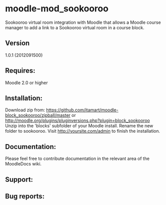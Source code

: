 moodle-mod_sookooroo
====================
Sookooroo virtual room integration with Moodle
that allows a Moodle course manager to add a link
to a Sookooroo virtual room in a course block.

Version
-------
1.0.1 (2012091500)

Requires:
--------
Moodle 2.0 or higher

Installation:
------------
Download zip from: https://github.com/itamart/moodle-block_sookooroo/zipball/master
    or http://moodle.org/plugins/pluginversions.php?plugin=block_sookooroo
Unzip into the 'blocks' subfolder of your Moodle install.
Rename the new folder to sookooroo.
Visit http://yoursite.com/admin to finish the installation. 

Documentation:
-------------
Please feel free to contribute documentation in the relevant area of
the MoodleDocs wiki.

Support:
--------


Bug reports:
------------
